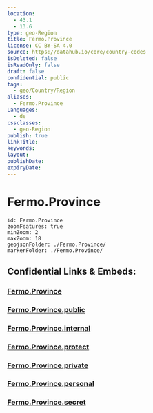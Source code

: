 ```yaml
---
location:
  - 43.1
  - 13.6
type: geo-Region
title: Fermo.Province
license: CC BY-SA 4.0
source: https://datahub.io/core/country-codes
isDeleted: false
isReadOnly: false
draft: false
confidential: public
tags:
  - geo/Country/Region
aliases:
  - Fermo.Province
Languages:
  - de
cssclasses:
  - geo-Region
publish: true
linkTitle:
keywords:
layout:
publishDate:
expiryDate:
---
```


# Fermo.Province

```leaflet
id: Fermo.Province
zoomFeatures: true 
minZoom: 2 
maxZoom: 18
geojsonFolder: ./Fermo.Province/
markerFolder: ./Fermo.Province/
```


## Confidential Links & Embeds: 

### [Fermo.Province](/_Standards/Earth/Continent/Europe/Europe~South/Italy/regions~Italy/Marche/Fermo.Province.md) 

### [Fermo.Province.public](/_public/Earth/Continent/Europe/Europe~South/Italy/regions~Italy/Marche/Fermo.Province.public.md) 

### [Fermo.Province.internal](/_internal/Earth/Continent/Europe/Europe~South/Italy/regions~Italy/Marche/Fermo.Province.internal.md) 

### [Fermo.Province.protect](/_protect/Earth/Continent/Europe/Europe~South/Italy/regions~Italy/Marche/Fermo.Province.protect.md) 

### [Fermo.Province.private](/_private/Earth/Continent/Europe/Europe~South/Italy/regions~Italy/Marche/Fermo.Province.private.md) 

### [Fermo.Province.personal](/_personal/Earth/Continent/Europe/Europe~South/Italy/regions~Italy/Marche/Fermo.Province.personal.md) 

### [Fermo.Province.secret](/_secret/Earth/Continent/Europe/Europe~South/Italy/regions~Italy/Marche/Fermo.Province.secret.md)

